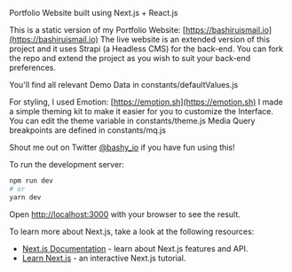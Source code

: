 Portfolio Website built using Next.js + React.js

This is a static version of my Portfolio Website: [https://bashiruismail.io](https://bashiruismail.io)
The live website is an extended version of this project and it uses Strapi (a Headless CMS) for the back-end.
You can fork the repo and extend the project as you wish to suit your back-end preferences.

You'll find all relevant Demo Data in constants/defaultValues.js

For styling, I used Emotion: [https://emotion.sh](https://emotion.sh)
I made a simple theming kit to make it easier for you to customize the Interface.
You can edit the theme variable in constants/theme.js
Media Query breakpoints are defined in constants/mq.js

Shout me out on Twitter [@bashy_io](https://twitter.com/bashy_io) if you have fun using this!

To run the development server:

```bash
npm run dev
# or
yarn dev
```

Open [http://localhost:3000](http://localhost:3000) with your browser to see the result.

To learn more about Next.js, take a look at the following resources:

- [Next.js Documentation](https://nextjs.org/docs) - learn about Next.js features and API.
- [Learn Next.js](https://nextjs.org/learn) - an interactive Next.js tutorial.
